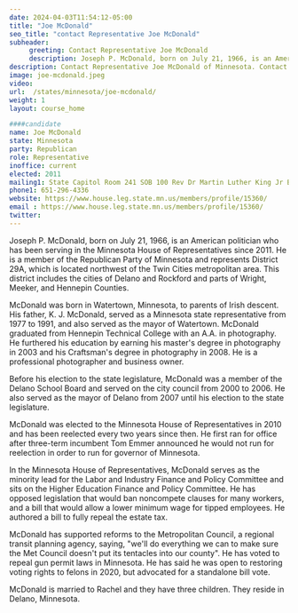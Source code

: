 ```yaml
---
date: 2024-04-03T11:54:12-05:00
title: "Joe McDonald"
seo_title: "contact Representative Joe McDonald"
subheader:
     greeting: Contact Representative Joe McDonald
     description: Joseph P. McDonald, born on July 21, 1966, is an American politician who has been serving in the Minnesota House of Representatives since 2011. He is a member of the Republican Party of Minnesota and represents District 29A, which is located northwest of the Twin Cities metropolitan area.
description: Contact Representative Joe McDonald of Minnesota. Contact information for Joe McDonald includes email address, phone number, and mailing address.
image: joe-mcdonald.jpeg
video:
url:  /states/minnesota/joe-mcdonald/
weight: 1
layout: course_home

####candidate
name: Joe McDonald
state: Minnesota
party: Republican
role: Representative
inoffice: current
elected: 2011
mailing1: State Capitol Room 241 SOB 100 Rev Dr Martin Luther King Jr Blvd St. Paul, MN 55155-1298
phone1: 651-296-4336
website: https://www.house.leg.state.mn.us/members/profile/15360/
email : https://www.house.leg.state.mn.us/members/profile/15360/
twitter:
---
```


Joseph P. McDonald, born on July 21, 1966, is an American politician who has been serving in the Minnesota House of Representatives since 2011. He is a member of the Republican Party of Minnesota and represents District 29A, which is located northwest of the Twin Cities metropolitan area. This district includes the cities of Delano and Rockford and parts of Wright, Meeker, and Hennepin Counties.

McDonald was born in Watertown, Minnesota, to parents of Irish descent. His father, K. J. McDonald, served as a Minnesota state representative from 1977 to 1991, and also served as the mayor of Watertown. McDonald graduated from Hennepin Technical College with an A.A. in photography. He furthered his education by earning his master's degree in photography in 2003 and his Craftsman's degree in photography in 2008. He is a professional photographer and business owner.

Before his election to the state legislature, McDonald was a member of the Delano School Board and served on the city council from 2000 to 2006. He also served as the mayor of Delano from 2007 until his election to the state legislature.

McDonald was elected to the Minnesota House of Representatives in 2010 and has been reelected every two years since then. He first ran for office after three-term incumbent Tom Emmer announced he would not run for reelection in order to run for governor of Minnesota.

In the Minnesota House of Representatives, McDonald serves as the minority lead for the Labor and Industry Finance and Policy Committee and sits on the Higher Education Finance and Policy Committee. He has opposed legislation that would ban noncompete clauses for many workers, and a bill that would allow a lower minimum wage for tipped employees. He authored a bill to fully repeal the estate tax.

McDonald has supported reforms to the Metropolitan Council, a regional transit planning agency, saying, "we'll do everything we can to make sure the Met Council doesn't put its tentacles into our county". He has voted to repeal gun permit laws in Minnesota. He has said he was open to restoring voting rights to felons in 2020, but advocated for a standalone bill vote.

McDonald is married to Rachel and they have three children. They reside in Delano, Minnesota.
